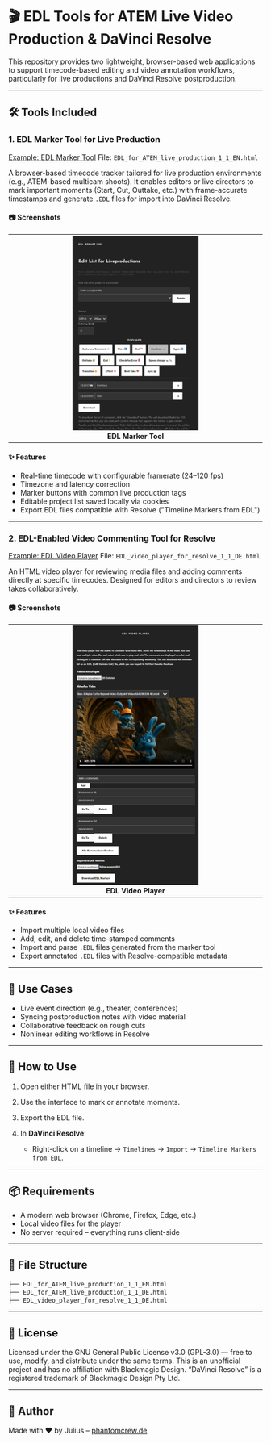 # 🎬 EDL Tools for ATEM Live Video Production & DaVinci Resolve

This repository provides two lightweight, browser-based web applications to support timecode-based editing and video annotation workflows, particularly for live productions and DaVinci Resolve postproduction.

---

## 🛠️ Tools Included

### 1. **EDL Marker Tool for Live Production**
[Example: EDL Marker Tool](https://www.julius-video.de/leistungen/hard-und-softwareloesungen/edl-webapp-en/)
File: `EDL_for_ATEM_live_production_1_1_EN.html`

A browser-based timecode tracker tailored for live production environments (e.g., ATEM-based multicam shoots). It enables editors or live directors to mark important moments (Start, Cut, Outtake, etc.) with frame-accurate timestamps and generate `.EDL` files for import into DaVinci Resolve.

#### 📷 Screenshots
<table>
  <tr>
    <td align="center" width="50%">
      <img src="screenshots/screenshot_edl_marker_1_1.png" width="250px"><br>
      <strong>EDL Marker Tool</strong>
    </td>
  </tr>
</table>

#### ✨ Features

* Real-time timecode with configurable framerate (24–120 fps)
* Timezone and latency correction
* Marker buttons with common live production tags
* Editable project list saved locally via cookies
* Export EDL files compatible with Resolve ("Timeline Markers from EDL")

---

### 2. **EDL-Enabled Video Commenting Tool for Resolve**
[Example: EDL Video Player](https://www.julius-video.de/leistungen/hard-und-softwareloesungen/edl-video-player/)
File: `EDL_video_player_for_resolve_1_1_DE.html`

An HTML video player for reviewing media files and adding comments directly at specific timecodes. Designed for editors and directors to review takes collaboratively.

#### 📷 Screenshots
<table>
  <tr>
    <td align="center" width="50%">
      <img src="screenshots/screenshot_edl_videoplayer_1_1.png" width="250px"><br>
      <strong>EDL Video Player</strong>
    </td>
  </tr>
</table>

#### ✨ Features

* Import multiple local video files
* Add, edit, and delete time-stamped comments
* Import and parse `.EDL` files generated from the marker tool
* Export annotated `.EDL` files with Resolve-compatible metadata

---

## 🧩 Use Cases

* Live event direction (e.g., theater, conferences)
* Syncing postproduction notes with video material
* Collaborative feedback on rough cuts
* Nonlinear editing workflows in Resolve

---

## 📝 How to Use

1. Open either HTML file in your browser.
2. Use the interface to mark or annotate moments.
3. Export the EDL file.
4. In **DaVinci Resolve**:

   * Right-click on a timeline → `Timelines` → `Import` → `Timeline Markers from EDL`.

---

## 📦 Requirements

* A modern web browser (Chrome, Firefox, Edge, etc.)
* Local video files for the player
* No server required – everything runs client-side

---

## 📁 File Structure

```
├── EDL_for_ATEM_live_production_1_1_EN.html
├── EDL_for_ATEM_live_production_1_1_DE.html
├── EDL_video_player_for_resolve_1_1_DE.html
```

---

## 📄 License
Licensed under the GNU General Public License v3.0 (GPL-3.0) — free to use, modify, and distribute under the same terms.
This is an unofficial project and has no affiliation with Blackmagic Design.
“DaVinci Resolve” is a registered trademark of Blackmagic Design Pty Ltd.

---

## 🤝 Author

Made with ❤️ by Julius – [phantomcrew.de](https://phantomcrew.de/)
